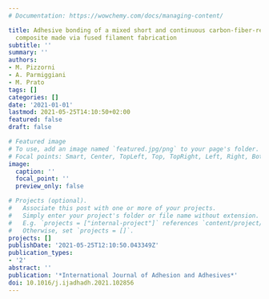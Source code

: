 ```yaml
---
# Documentation: https://wowchemy.com/docs/managing-content/

title: Adhesive bonding of a mixed short and continuous carbon-fiber-reinforced Nylon-6
  composite made via fused filament fabrication
subtitle: ''
summary: ''
authors:
- M. Pizzorni
- A. Parmiggiani
- M. Prato
tags: []
categories: []
date: '2021-01-01'
lastmod: 2021-05-25T14:10:50+02:00
featured: false
draft: false

# Featured image
# To use, add an image named `featured.jpg/png` to your page's folder.
# Focal points: Smart, Center, TopLeft, Top, TopRight, Left, Right, BottomLeft, Bottom, BottomRight.
image:
  caption: ''
  focal_point: ''
  preview_only: false

# Projects (optional).
#   Associate this post with one or more of your projects.
#   Simply enter your project's folder or file name without extension.
#   E.g. `projects = ["internal-project"]` references `content/project/deep-learning/index.md`.
#   Otherwise, set `projects = []`.
projects: []
publishDate: '2021-05-25T12:10:50.043349Z'
publication_types:
- '2'
abstract: ''
publication: '*International Journal of Adhesion and Adhesives*'
doi: 10.1016/j.ijadhadh.2021.102856
---
```

